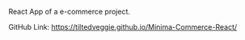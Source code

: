 React App of a e-commerce project.

GitHub Link: https://tiltedveggie.github.io/Minima-Commerce-React/
